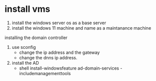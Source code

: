 # install vms

1. install the windows server os as a base server
2. install the windows 11 machine and name as a maintanance machine

installing the domain controller 

1. use sconfig 
    - change the ip address and the gateway
    - change the dnns ip address.
2. install the AD
    - shell
      install-windowsfeature ad-domain-services -includemanagementtools